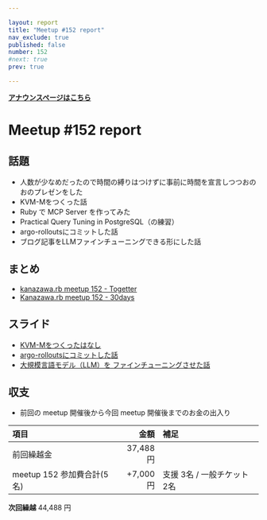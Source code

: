 ```yaml
---

layout: report
title: "Meetup #152 report"
nav_exclude: true
published: false
number: 152
#next: true
prev: true

---
```

<!-- 公開時は上記 published: false を true に変更する -->

<div style="text-align: left;"><a href="/152"><strong>アナウンスページはこちら</strong></a></div>

# Meetup #152 report

## 話題

<!-- 適宜サマライズを記入するか、X(旧twitter) の #kzrb あたりからピックアップする -->

* 人数が少なめだったので時間の縛りはつけずに事前に時間を宣言しつつおのおのプレゼンをした
* KVM-Mをつくった話
* Ruby で MCP Server を作ってみた
* Practical Query Tuning in PostgreSQL（の練習）
* argo-rolloutsにコミットした話
* ブログ記事をLLMファインチューニングできる形にした話

<!-- 運営ブレストができた場合はログを作成してリンクを記載する
## 運営ブレストログ

* [meetup 152 運用ブレストログ](https://github.com/kanazawarb/meetup/wiki/meetup-152-%E9%81%8B%E7%94%A8%E3%83%96%E3%83%AC%E3%82%B9%E3%83%88%E3%83%AD%E3%82%B0)

-->

## まとめ

* [kanazawa.rb meetup 152 - Togetter](https://posfie.com/@kanazawarb/p/EixCmjK)
* [Kanazawa.rb meetup 152 - 30days](https://30d.jp/kzrb/140)

## スライド

* [KVM-Mをつくったはなし](https://speakerdeck.com/izawa/kvm-mwotukututahanasi)
* [argo-rolloutsにコミットした話](https://speakerdeck.com/takayukiatkwsk/argo-rolloutsnikomitutositahua)
* [大規模言語モデル（LLM）を ファインチューニングさせた話](https://docs.google.com/presentation/d/1qw9eGg455Y29tewdGe_bVma4eDBup8dgx3VYst_6yJ0/edit?slide=id.p#slide=id.p)

<!-- 分かっている範囲でリンクがあれば列挙する
## 参加者のブログ

* XXX

-->


## 収支

* 前回の meetup 開催後から今回 meetup 開催後までのお金の出入り

|項目                           |金額         |補足                                               |
|:------------------------------|------------:|:--------------------------------------------------|
| 前回繰越金                    |       37,488円 |                                                   |
| meetup 152 参加費合計(5名) | +7,000円 | 支援 3名 / 一般チケット 2名 |

**次回繰越**  44,488 円
